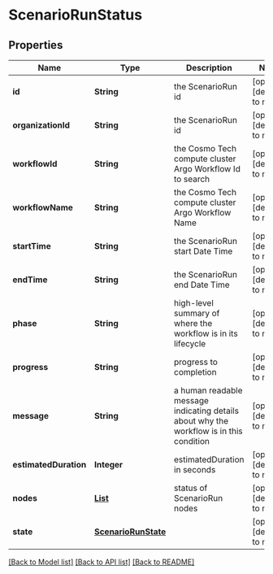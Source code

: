 # ScenarioRunStatus
## Properties

Name | Type | Description | Notes
------------ | ------------- | ------------- | -------------
**id** | **String** | the ScenarioRun id | [optional] [default to null]
**organizationId** | **String** | the ScenarioRun id | [optional] [default to null]
**workflowId** | **String** | the Cosmo Tech compute cluster Argo Workflow Id to search | [optional] [default to null]
**workflowName** | **String** | the Cosmo Tech compute cluster Argo Workflow Name | [optional] [default to null]
**startTime** | **String** | the ScenarioRun start Date Time | [optional] [default to null]
**endTime** | **String** | the ScenarioRun end Date Time | [optional] [default to null]
**phase** | **String** | high-level summary of where the workflow is in its lifecycle | [optional] [default to null]
**progress** | **String** | progress to completion | [optional] [default to null]
**message** | **String** | a  human readable message indicating details about why the workflow is in this condition | [optional] [default to null]
**estimatedDuration** | **Integer** | estimatedDuration in seconds | [optional] [default to null]
**nodes** | [**List**](ScenarioRunStatusNode.md) | status of ScenarioRun nodes | [optional] [default to null]
**state** | [**ScenarioRunState**](ScenarioRunState.md) |  | [optional] [default to null]

[[Back to Model list]](../README.md#documentation-for-models) [[Back to API list]](../README.md#documentation-for-api-endpoints) [[Back to README]](../README.md)


